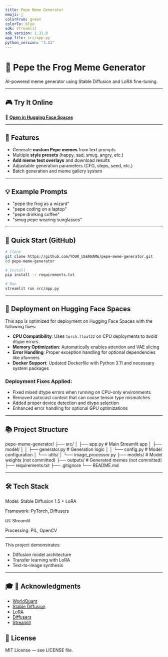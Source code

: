 ```yaml
---
title: Pepe Meme Generator
emoji: 🐸
colorFrom: green
colorTo: blue
sdk: streamlit
sdk_version: 1.31.0
app_file: src/app.py
python_version: "3.11"
---
```


# 🐸 Pepe the Frog Meme Generator

AI-powered meme generator using Stable Diffusion and LoRA fine-tuning.

---

## 🎮 Try It Online

🚀 **[Open in Hugging Face Spaces](https://huggingface.co/spaces/MJaheen/Pepe-Meme-Generator)**

---

## 🌟 Features

- Generate **custom Pepe memes** from text prompts  
- Multiple **style presets** (happy, sad, smug, angry, etc.)  
- **Add meme text overlays** and download results  
- Adjustable generation parameters (CFG, steps, seed, etc.)  
- Batch generation and meme gallery system  

---

## 💡 Example Prompts

- "pepe the frog as a wizard"  
- "pepe coding on a laptop"  
- "pepe drinking coffee"  
- "smug pepe wearing sunglasses"

---

## 🚀 Quick Start (GitHub)

```bash
# Clone
git clone https://github.com/YOUR_USERNAME/pepe-meme-generator.git
cd pepe-meme-generator

# Install
pip install -r requirements.txt

# Run
streamlit run src/app.py
```

---

## 🚀 Deployment on Hugging Face Spaces

This app is optimized for deployment on Hugging Face Spaces with the following fixes:

- **CPU Compatibility**: Uses `torch.float32` on CPU deployments to avoid dtype errors
- **Memory Optimization**: Automatically enables attention and VAE slicing
- **Error Handling**: Proper exception handling for optional dependencies like xformers
- **Docker Support**: Updated Dockerfile with Python 3.11 and necessary system packages

### Deployment Fixes Applied:
- Fixed mixed dtype errors when running on CPU-only environments
- Removed autocast context that can cause tensor type mismatches
- Added proper device detection and dtype selection
- Enhanced error handling for optional GPU optimizations

---

## 📚 Project Structure

pepe-meme-generator/
├── src/
│   ├── app.py              # Main Streamlit app
│   ├── model/
│   │   ├── generator.py    # Generation logic
│   │   └── config.py       # Model configuration
│   └── utils/
│       └── image_processor.py
├── models/                 # Model weights (not committed)
├── outputs/                # Generated memes (not committed)
├── requirements.txt
├── .gitignore
└── README.md

---

## 🛠️ Tech Stack

Model: Stable Diffusion 1.5 + LoRA

Framework: PyTorch, Diffusers

UI: Streamlit

Processing: PIL, OpenCV

---



This project demonstrates:
- Diffusion model architecture
- Transfer learning with LoRA
- Text-to-image synthesis

---
## 🎓 🙏 Acknowledgments

- [WorldQuant](https://www.wqu.edu/ai-lab-computer-vision)
- [Stable Diffusion](https://github.com/CompVis/stable-diffusion)
- [LoRA](https://github.com/microsoft/LoRA)
- [Diffusers](https://github.com/huggingface/diffusers)
- [Streamlit](https://github.com/streamlit/streamlit)


## 📜 License

MIT License — see LICENSE file.